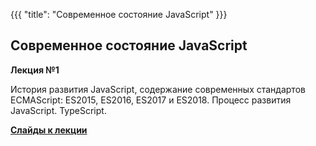 {{{
	"title": "Современное состояние JavaScript"
}}}

## Современное состояние JavaScript
__Лекция №1__

История развития JavaScript, содержание современных стандартов ECMAScript: ES2015, ES2016, ES2017 и ES2018. Процесс развития JavaScript. TypeScript.

__[Cлайды к лекции](/slides/s7)__

